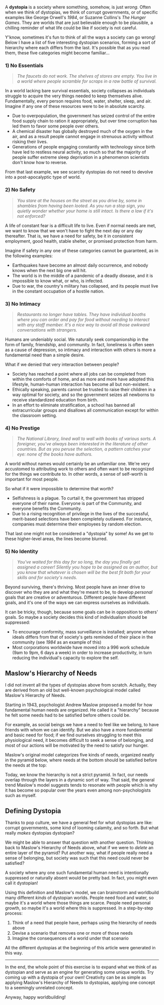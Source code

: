 A **dystopia** is a society where something, somehow, is just _wrong_. Often when we think of dystopias, we think of corrupt governments, or of specific examples like George Orwell's _1984_, or Suzanne Collins's _The Hunger Games_. They are worlds that are just believable enough to be plausible, a chilling reminder of what life could be like if society is not careful.

Y'know, sometimes it's fun to think of all the ways a society can go wrong! Below I have a list of five interesting dystopian scenarios, forming a sort of hierarchy where each differs from the last. It's possible that as you read them, these five categories might become familiar...

### 1) No Essentials

> _The faucets do not work. The shelves of stores are empty. You live in a world where people scramble for scraps in a raw battle of survival._

In a world lacking bare survival essentials, society collapses as individuals struggle to acquire the very things needed to keep themselves alive. Fundamentally, every person requires food, water, shelter, sleep, and air. Imagine if any one of these resources were to be in absolute scarcity.

* Due to overpopulation, the government has seized control of the entire food supply chain to ration it appropriately, but over time corruption has led them to favor some people over others.
* A chemical disaster has globally destroyed much of the oxygen in the air, and as a result people cannot engage in strenuous activity without risking their lives.
* Generations of people engaging constantly with technology since birth have led to restless neural activity, so much so that the majority of people suffer extreme sleep deprivation in a phenomenon scientists don't know how to reverse.

<side-text info>
<p>From that last example, we see scarcity dystopias do not need to devolve into a post-apocalyptic type of world.</p>
</side-text>

### 2) No Safety

> _You stare at the houses on the street as you drive by, some in shambles from having been looted. As you run a stop sign, you quietly wonder whether your home is still intact. Is there a law if it's not enforced?_

A life of constant fear is a difficult life to live. Even if normal needs are met, we want to know that we won't have to fight the next day or any day thereafter. That is, we have a need for safety, be it in consistent employment, good health, stable shelter, or promised protection from harm.

Imagine if safety in any one of these categories cannot be guaranteed, as in the following examples:

* Earthquakes have become an almost daily occurrence, and nobody knows when the next big one will hit.
* The world is in the middle of a pandemic of a deadly disease, and it is impossible to know what, or who, is infected.
* Due to war, the country's military has collapsed, and its people must live in the constant occupation of a hostile nation.

### 3) No Intimacy

> _Restaurants no longer have tables. They have individual booths where you can order and pay for food without needing to interact with any staff member. It's a nice way to avoid all those awkward conversations with strangers._

Humans are undeniably social. We naturally seek companionship in the form of family, friendship, and community. In fact, loneliness is often seen as a cause of depression, so intimacy and interaction with others is more a fundamental need than a simple desire.

What if we denied that very interaction between people?

* Society has reached a point where all jobs can be completed from within the comforts of home, and as more and more have adopted this lifestyle, human-human interaction has become all but non-existent.
* Ethically speaking, parents cannot be trusted to raise their children in a way optimal for society, and so the government seizes all newborns to receive standardized education from birth.
* In an effort to eliminate stratification, a school has banned all extracurricular groups and disallows all communication except for within the classroom setting.

### 4) No Prestige

> _The National Library, lined wall to wall with books of various sorts. A foreigner, you've always been interested in the literature of other countries. But as you peruse the selection, a pattern catches your eye: none of the books have authors._

A world without names would certainly be an unfamiliar one. We're very accustomed to attributing work to others and often want to be recognized for the things we contribute to. In other words, a sense of self-worth is important for most people.

So what if it were impossible to determine that worth?

* Selfishness is a plague. To curtail it, the government has stripped everyone of their name. Everyone is part of the Community, and everyone benefits the Community.
* Due to a rising recognition of privilege in the lives of the successful, merit-based selections have been completely outlawed. For instance, companies must determine their employees by random election.

<side-text warning>
<p>That last one might not be considered a "dystopia" by some! As we get to these higher-level areas, the lines become blurred.</p>
</side-text>

### 5) No Identity

> _You've waited for this day for so long, the day you finally get assigned a career! Silently you hope to be assigned as an author, but you know that whatever is chosen will be the best fit both for your skills and for society's needs._

Beyond surviving, there's thriving. Most people have an inner drive to discover who they are and what they're meant to be, to develop _personal_ goals that are creative or adventurous. Different people have different goals, and it's one of the ways we can express ourselves as individuals.

It can be tricky, though, because some goals can be in opposition to others' goals. So maybe a society decides this kind of individualism should be suppressed:

* To encourage conformity, mass surveillance is installed; anyone whose ideals differs from that of society's gets reminded of their place in the community (see _1984_ as an example of this)
* Most corporations worldwide have moved into a 996 work schedule (9am to 9pm, 6 days a week) in order to increase productivity, in turn reducing the individual's capacity to explore the self.

## Maslow's Hierarchy of Needs

I did not invent all the types of dystopias above from scratch. Actually, they are derived from an old but well-known psychological model called Maslow's Hierarchy of Needs.

Starting in 1943, psychologist Andrew Maslow proposed a model for how fundamental human needs are organized. He called it a "hierarchy" because he felt some needs had to be satisfied before others could be.

For example, as social beings we have a need to feel like we belong, to have friends with whom we can identify. But we also have a more fundamental and basic need for food; if we find ourselves struggling to meet this physiological need, it becomes difficult to seek a sense of belonging, and most of our actions will be motivated by the need to satisfy our hunger.

Maslow's original model categorizes five kinds of needs, organized neatly in the pyramid below, where needs at the bottom should be satisfied before the needs at the top:

<maslows-hierarchy-of-needs>
</maslows-hierarchy-of-needs>

Today, we know the hierarchy is not a strict pyramid. In fact, our needs overlap through the layers in a dynamic sort of way. That said, the general trend Maslow's model suggests tends to resonate with people which is why it has become so popular over the years even among non-psychologists such as myself.

## Defining Dystopia

Thanks to pop culture, we have a general feel for what dystopias are like: corrupt governments, some kind of looming calamity, and so forth. But what really _makes_ dystopias dystopian?

We might be able to answer that question with another question. Thinking back to Maslow's Hierarchy of Needs above, what if we were to _delete_ an entire layer of the pyramid? Put another way, what if people really need a sense of belonging, but society was such that this need could never be satisfied?

A society where any one such fundamental human need is intentionally suppressed or naturally absent would be pretty bad. In fact, you might even call it dystopian!

<major-point text="A dystopia is a society where there is near-universal incongruity between some need and its provision.">
</major-point>

Using this definition and Maslow's model, we can brainstorm and worldbuild many different _kinds_ of dystopian worlds. People need food and water, so maybe it's a world where those things are scarce. People need personal growth, so maybe it's a world where this is suppressed. In a step-by-step process:

1. Think of a need that people have, perhaps using the hierarchy of needs above
2. Devise a scenario that removes one or more of those needs
3. Imagine the consequences of a world under that scenario

All the different dystopias at the beginning of this article were generated in this way.

---------------

In the end, the whole point of this exercise is to expand what we think of as dystopian and serve as an engine for generating some unique worlds. Try coming up with a dystopia of your own! Creativity can be as simple as applying Maslow's Hierarchy of Needs to dystopias, applying one concept to a seemingly unrelated concept.

Anyway, happy worldbuilding!

